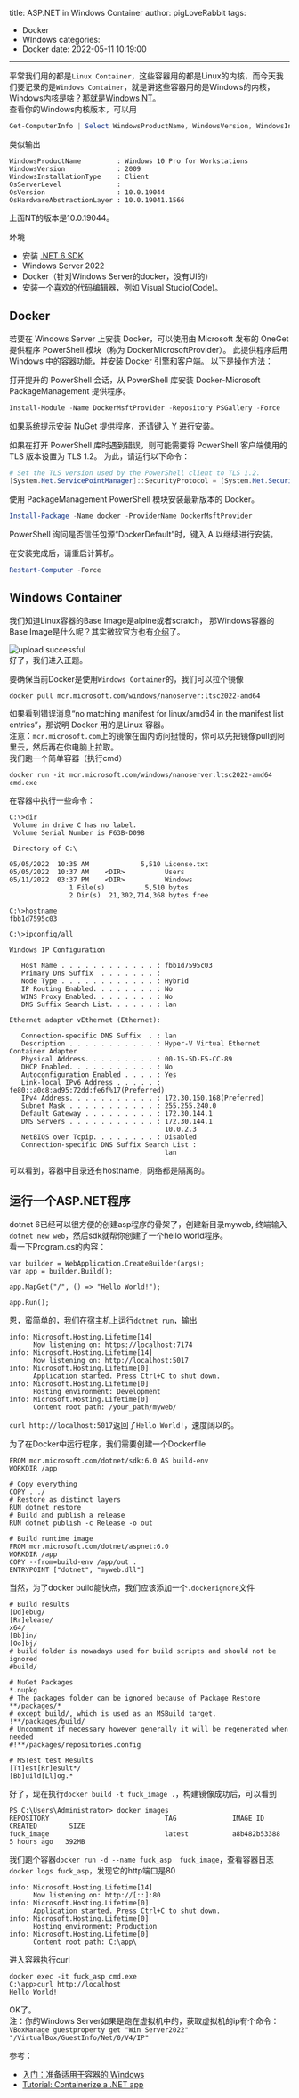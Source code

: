 title: ASP.NET in Windows Container
author: pigLoveRabbit
tags:
  - Docker
  - WIndows
categories:
  - Docker
date: 2022-05-11 10:19:00
---
平常我们用的都是`Linux Container`，这些容器用的都是Linux的内核，而今天我们要记录的是`Windows Container`，就是讲这些容器用的是Windows的内核，Windows内核是啥？那就是[Windows NT](https://zh.m.wikipedia.org/zh-hans/Windows_NT)。  
查看你的Windows内核版本，可以用
```PowerShell
Get-ComputerInfo | Select WindowsProductName, WindowsVersion, WindowsInstallationType, OsServerLevel, OsVersion, OsHardwareAbstractionLayer
```
类似输出
```
WindowsProductName         : Windows 10 Pro for Workstations
WindowsVersion             : 2009
WindowsInstallationType    : Client
OsServerLevel              :
OsVersion                  : 10.0.19044
OsHardwareAbstractionLayer : 10.0.19041.1566
```
上面NT的版本是10.0.19044。

环境  
* 安装 [.NET 6 SDK](https://dotnet.microsoft.com/en-us/download/dotnet/6.0)
* Windows Server 2022
* Docker（针对Windows Server的docker，没有UI的）
* 安装一个喜欢的代码编辑器，例如 Visual Studio(Code)。

<!-- more -->

## Docker
若要在 Windows Server 上安装 Docker，可以使用由 Microsoft 发布的 OneGet 提供程序 PowerShell 模块（称为 DockerMicrosoftProvider）。 此提供程序启用 Windows 中的容器功能，并安装 Docker 引擎和客户端。 以下是操作方法：  

打开提升的 PowerShell 会话，从 PowerShell 库安装 Docker-Microsoft PackageManagement 提供程序。

```PowerShell
Install-Module -Name DockerMsftProvider -Repository PSGallery -Force
```
如果系统提示安装 NuGet 提供程序，还请键入 Y 进行安装。  

如果在打开 PowerShell 库时遇到错误，则可能需要将 PowerShell 客户端使用的 TLS 版本设置为 TLS 1.2。 为此，请运行以下命令：

```PowerShell
# Set the TLS version used by the PowerShell client to TLS 1.2.
[System.Net.ServicePointManager]::SecurityProtocol = [System.Net.SecurityProtocolType]::Tls12;
```
使用 PackageManagement PowerShell 模块安装最新版本的 Docker。  

```PowerShell
Install-Package -Name docker -ProviderName DockerMsftProvider
```
PowerShell 询问是否信任包源“DockerDefault”时，键入 A 以继续进行安装。  

在安装完成后，请重启计算机。

```PowerShell
Restart-Computer -Force
```

## Windows Container
我们知道Linux容器的Base Image是alpine或者scratch， 那Windows容器的Base Image是什么呢？其实微软官方也有[介绍](https://docs.microsoft.com/en-us/virtualization/windowscontainers/manage-containers/container-base-images)了。  

![upload successful](/images/windows_base_image.png)  
好了，我们进入正题。  

要确保当前Docker是使用`Windows Container`的，我们可以拉个镜像
```
docker pull mcr.microsoft.com/windows/nanoserver:ltsc2022-amd64
```
如果看到错误消息“no matching manifest for linux/amd64 in the manifest list entries”，那说明 Docker 用的是Linux 容器。   
注意：`mcr.microsoft.com`上的镜像在国内访问挺慢的，你可以先把镜像pull到阿里云，然后再在你电脑上拉取。  
我们跑一个简单容器（执行cmd）
```
docker run -it mcr.microsoft.com/windows/nanoserver:ltsc2022-amd64  cmd.exe
```
在容器中执行一些命令：
```
C:\>dir
 Volume in drive C has no label.
 Volume Serial Number is F63B-D098

 Directory of C:\

05/05/2022  10:35 AM             5,510 License.txt
05/05/2022  10:37 AM    <DIR>          Users
05/11/2022  03:37 PM    <DIR>          Windows
               1 File(s)          5,510 bytes
               2 Dir(s)  21,302,714,368 bytes free
               
C:\>hostname
fbb1d7595c03

C:\>ipconfig/all

Windows IP Configuration

   Host Name . . . . . . . . . . . . : fbb1d7595c03
   Primary Dns Suffix  . . . . . . . :
   Node Type . . . . . . . . . . . . : Hybrid
   IP Routing Enabled. . . . . . . . : No
   WINS Proxy Enabled. . . . . . . . : No
   DNS Suffix Search List. . . . . . : lan

Ethernet adapter vEthernet (Ethernet):

   Connection-specific DNS Suffix  . : lan
   Description . . . . . . . . . . . : Hyper-V Virtual Ethernet Container Adapter
   Physical Address. . . . . . . . . : 00-15-5D-E5-CC-89
   DHCP Enabled. . . . . . . . . . . : No
   Autoconfiguration Enabled . . . . : Yes
   Link-local IPv6 Address . . . . . : fe80::a0c8:ad95:72dd:fe6f%17(Preferred)
   IPv4 Address. . . . . . . . . . . : 172.30.150.168(Preferred)
   Subnet Mask . . . . . . . . . . . : 255.255.240.0
   Default Gateway . . . . . . . . . : 172.30.144.1
   DNS Servers . . . . . . . . . . . : 172.30.144.1
                                       10.0.2.3
   NetBIOS over Tcpip. . . . . . . . : Disabled
   Connection-specific DNS Suffix Search List :
                                       lan
```
可以看到，容器中目录还有hostname，网络都是隔离的。  


## 运行一个ASP.NET程序
dotnet 6已经可以很方便的创建asp程序的骨架了，创建新目录myweb, 终端输入`dotnet new web`，然后sdk就帮你创建了一个hello world程序。  
看一下Program.cs的内容：
```
var builder = WebApplication.CreateBuilder(args);
var app = builder.Build();

app.MapGet("/", () => "Hello World!");

app.Run();
```
恩，蛮简单的，我们在宿主机上运行`dotnet run`，输出
```
info: Microsoft.Hosting.Lifetime[14]
      Now listening on: https://localhost:7174
info: Microsoft.Hosting.Lifetime[14]
      Now listening on: http://localhost:5017
info: Microsoft.Hosting.Lifetime[0]
      Application started. Press Ctrl+C to shut down.
info: Microsoft.Hosting.Lifetime[0]
      Hosting environment: Development
info: Microsoft.Hosting.Lifetime[0]
      Content root path: /your_path/myweb/
```
`curl http://localhost:5017`返回了`Hello World!`，速度阔以的。  


为了在Docker中运行程序，我们需要创建一个Dockerfile
```
FROM mcr.microsoft.com/dotnet/sdk:6.0 AS build-env
WORKDIR /app

# Copy everything
COPY . ./
# Restore as distinct layers
RUN dotnet restore
# Build and publish a release
RUN dotnet publish -c Release -o out

# Build runtime image
FROM mcr.microsoft.com/dotnet/aspnet:6.0
WORKDIR /app
COPY --from=build-env /app/out .
ENTRYPOINT ["dotnet", "myweb.dll"]
```
当然，为了docker build能快点，我们应该添加一个`.dockerignore`文件
```
# Build results
[Dd]ebug/
[Rr]elease/
x64/
[Bb]in/
[Oo]bj/
# build folder is nowadays used for build scripts and should not be ignored
#build/

# NuGet Packages
*.nupkg
# The packages folder can be ignored because of Package Restore
**/packages/*
# except build/, which is used as an MSBuild target.
!**/packages/build/
# Uncomment if necessary however generally it will be regenerated when needed
#!**/packages/repositories.config

# MSTest test Results
[Tt]est[Rr]esult*/
[Bb]uild[Ll]og.*
```
好了，现在执行`docker build -t fuck_image .`，构建镜像成功后，可以看到
```
PS C:\Users\Administrator> docker images
REPOSITORY                             TAG              IMAGE ID       CREATED        SIZE
fuck_image                             latest           a8b482b53388   5 hours ago   392MB
```
我们跑个容器`docker run -d --name fuck_asp  fuck_image`，查看容器日志`docker logs fuck_asp`，发现它的http端口是80
```
info: Microsoft.Hosting.Lifetime[14]
      Now listening on: http://[::]:80
info: Microsoft.Hosting.Lifetime[0]
      Application started. Press Ctrl+C to shut down.
info: Microsoft.Hosting.Lifetime[0]
      Hosting environment: Production
info: Microsoft.Hosting.Lifetime[0]
      Content root path: C:\app\
```
进入容器执行curl
```
docker exec -it fuck_asp cmd.exe
C:\app>curl http://localhost
Hello World!
```
OK了。  
注：你的Windows Server如果是跑在虚拟机中的，获取虚拟机的ip有个命令：`VBoxManage guestproperty get "Win Server2022" "/VirtualBox/GuestInfo/Net/0/V4/IP"`


参考：
* [入门：准备适用于容器的 Windows](https://docs.microsoft.com/zh-cn/virtualization/windowscontainers/quick-start/set-up-environment?tabs=Windows-Server)
* [Tutorial: Containerize a .NET app](https://docs.microsoft.com/en-us/dotnet/core/docker/build-container?tabs=windows)